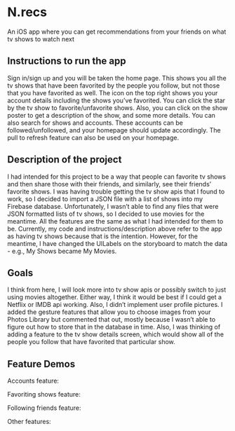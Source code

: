 # N.recs

An iOS app where you can get recommendations from your friends on what tv shows to watch next

## Instructions to run the app

Sign in/sign up and you will be taken the home page. This shows you all the tv shows that have been favorited by the people you follow, but not those that you have favorited as well. The icon on the top right shows you your account details including the shows you’ve favorited. You can click the star by the tv show to favorite/unfavorite shows. Also, you can click on the show poster to get a description of the show, and some more details. You can also search for shows and accounts. These accounts can be followed/unfollowed, and your homepage should update accordingly. The pull to refresh feature can also be used on your homepage.

## Description of the project

I had intended for this project to be a way that people can favorite tv shows and then share those with their friends, and similarly, see their friends’ favorite shows. I was having trouble getting the tv show apis that I found to work, so I decided to import a JSON file with a list of shows into my Firebase database. Unfortunately, I wasn’t able to find any files that were JSON formatted lists of tv shows, so I decided to use movies for the meantime. All the features are the same as what I had intended for them to be. Currently, my code and instructions/description above refer to the app as having tv shows because that is the intention. However, for the meantime, I have changed the UILabels on the storyboard to match the data - e.g., My Shows became My Movies. 

## Goals

I think from here, I will look more into tv show apis or possibly switch to just using movies altogether. Either way, I think it would be best if I could get a Netflix or IMDB api working. Also, I didn’t implement user profile pictures. I added the gesture features that allow you to choose images from your Photos Library but commented that out, mostly because I wasn’t able to figure out how to store that in the database in time. Also, I was thinking of adding a feature to the tv show details screen, which would show all of the people you follow that have favorited that particular show. 

## Feature Demos

Accounts feature:


Favoriting shows feature:


Following friends feature:


Other features:

